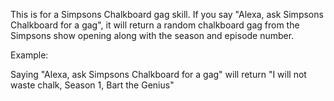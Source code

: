This is for a Simpsons Chalkboard gag skill. If you say "Alexa, ask Simpsons Chalkboard for a gag", it will return a random chalkboard gag from the Simpsons show opening along with the season and episode number. 

Example:

Saying "Alexa, ask Simpsons Chalkboard for a gag" will return "I will not waste chalk, Season 1, Bart the Genius"





